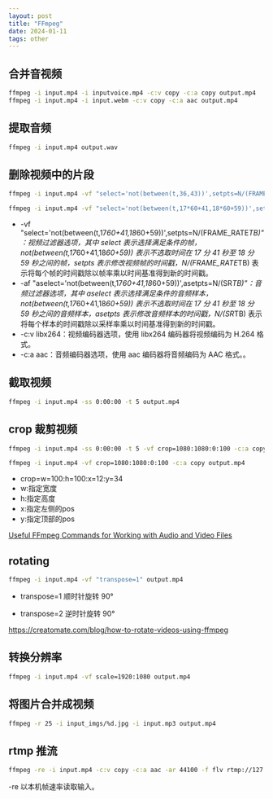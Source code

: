```yaml
---
layout: post
title: "FFmpeg"
date: 2024-01-11
tags: other
---
```


## 合并音视频

```bash
ffmpeg -i input.mp4 -i inputvoice.mp4 -c:v copy -c:a copy output.mp4
ffmpeg -i input.mp4 -i input.webm -c:v copy -c:a aac output.mp4
```

## 提取音频

```bash
ffmpeg -i input.mp4 output.wav
```

## 删除视频中的片段

```bash
ffmpeg -i input.mp4 -vf "select='not(between(t,36,43))',setpts=N/(FRAME_RATE*TB)" -af "aselect='not(between(t,36,43))',asetpts=N/(SR*TB)" output.mp4

ffmpeg -i input.mp4 -vf "select='not(between(t,17*60+41,18*60+59))',setpts=N/(FRAME_RATE*TB)" -af "aselect='not(between(t,17*60+41,18*60+59))',asetpts=N/(SR*TB)" -c:v libx264 -c:a aac output.mp4
```

- -vf "select='not(between(t,17*60+41,18*60+59))',setpts=N/(FRAME_RATE*TB)"：视频过滤器选项，其中 select 表示选择满足条件的帧，not(between(t,17*60+41,18*60+59)) 表示不选取时间在 17 分 41 秒至 18 分 59 秒之间的帧，setpts 表示修改视频帧的时间戳，N/(FRAME_RATE*TB) 表示将每个帧的时间戳除以帧率乘以时间基准得到新的时间戳。
- -af "aselect='not(between(t,17*60+41,18*60+59))',asetpts=N/(SR*TB)"：音频过滤器选项，其中 aselect 表示选择满足条件的音频样本，not(between(t,17*60+41,18*60+59)) 表示不选取时间在 17 分 41 秒至 18 分 59 秒之间的音频样本，asetpts 表示修改音频样本的时间戳，N/(SR*TB) 表示将每个样本的时间戳除以采样率乘以时间基准得到新的时间戳。
- -c:v libx264：视频编码器选项，使用 libx264 编码器将视频编码为 H.264 格式。
- -c:a aac：音频编码器选项，使用 aac 编码器将音频编码为 AAC 格式。。

## 截取视频

```bash
ffmpeg -i input.mp4 -ss 0:00:00 -t 5 output.mp4
```

## crop 裁剪视频

```bash
ffmpeg -i input.mp4 -ss 0:00:00 -t 5 -vf crop=1080:1080:0:100 -c:a copy output.mp4

ffmpeg -i input.mp4 -vf crop=1080:1080:0:100 -c:a copy output.mp4
```

- crop=w=100:h=100:x=12:y=34
- w:指定宽度
- h:指定高度
- x:指定左侧的pos
- y:指定顶部的pos


[Useful FFmpeg Commands for Working with Audio and Video Files](https://www.labnol.org/internet/useful-ffmpeg-commands/28490/)

## rotating

```bash
ffmpeg -i input.mp4 -vf "transpose=1" output.mp4
```

- transpose=1 顺时针旋转 90°

- transpose=2 逆时针旋转 90°

<https://creatomate.com/blog/how-to-rotate-videos-using-ffmpeg>


## 转换分辨率

```bash
ffmpeg -i input.mp4 -vf scale=1920:1080 output.mp4
```

## 将图片合并成视频

```bash
ffmpeg -r 25 -i input_imgs/%d.jpg -i input.mp3 output.mp4
```

## rtmp 推流

```bash
ffmpeg -re -i input.mp4 -c:v copy -c:a aac -ar 44100 -f flv rtmp://127.0.0.1/live/livestream
```

-re 以本机帧速率读取输入。